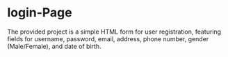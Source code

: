 # login-Page
The provided project is a simple HTML form for user registration, featuring fields for username, password, email, address, phone number, gender (Male/Female), and date of birth.
